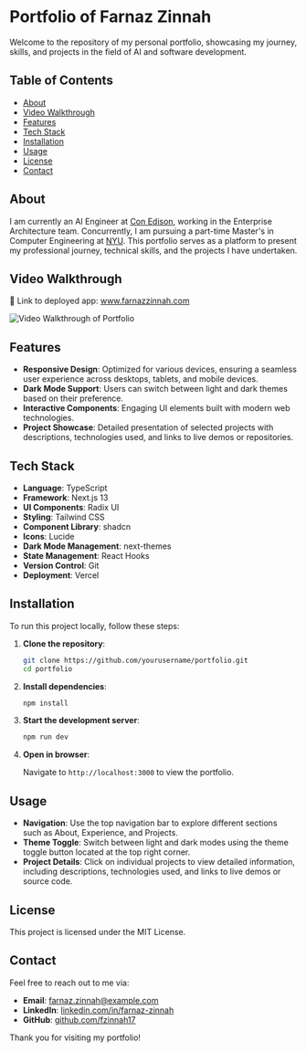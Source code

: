 # Portfolio of Farnaz Zinnah

Welcome to the repository of my personal portfolio, showcasing my journey, skills, and projects in the field of AI and software development.

## Table of Contents

- [About](#about)
- [Video Walkthrough](#video-walkthrough)
- [Features](#features)
- [Tech Stack](#tech-stack)
- [Installation](#installation)
- [Usage](#usage)
- [License](#license)
- [Contact](#contact)

## About

I am currently an AI Engineer at [Con Edison](https://www.coned.com/en), working in the Enterprise Architecture team. Concurrently, I am pursuing a part-time Master's in Computer Engineering at [NYU](https://engineering.nyu.edu/). This portfolio serves as a platform to present my professional journey, technical skills, and the projects I have undertaken.

## Video Walkthrough

🔗 Link to deployed app: www.farnazzinnah.com

<img src= 'https://github.com/fzinnah17/nextjs-portfolio-2025/blob/main/public/my-2025-portfolio-GIF.gif' title='Video Walkthrough of Portfolio'>

## Features

- **Responsive Design**: Optimized for various devices, ensuring a seamless user experience across desktops, tablets, and mobile devices.
- **Dark Mode Support**: Users can switch between light and dark themes based on their preference.
- **Interactive Components**: Engaging UI elements built with modern web technologies.
- **Project Showcase**: Detailed presentation of selected projects with descriptions, technologies used, and links to live demos or repositories.

## Tech Stack

- **Language**: TypeScript
- **Framework**: Next.js 13
- **UI Components**: Radix UI
- **Styling**: Tailwind CSS
- **Component Library**: shadcn
- **Icons**: Lucide
- **Dark Mode Management**: next-themes
- **State Management**: React Hooks
- **Version Control**: Git
- **Deployment**: Vercel

## Installation

To run this project locally, follow these steps:

1. **Clone the repository**:

   ```bash
   git clone https://github.com/yourusername/portfolio.git
   cd portfolio
   ```

2. **Install dependencies**:

   ```bash
   npm install
   ```

3. **Start the development server**:

   ```bash
   npm run dev
   ```

4. **Open in browser**:

   Navigate to `http://localhost:3000` to view the portfolio.

## Usage

- **Navigation**: Use the top navigation bar to explore different sections such as About, Experience, and Projects.
- **Theme Toggle**: Switch between light and dark modes using the theme toggle button located at the top right corner.
- **Project Details**: Click on individual projects to view detailed information, including descriptions, technologies used, and links to live demos or source code.

## License

This project is licensed under the MIT License.

## Contact

Feel free to reach out to me via:

- **Email**: farnaz.zinnah@example.com
- **LinkedIn**: [linkedin.com/in/farnaz-zinnah](https://www.linkedin.com/in/farnaz-zinnah)
- **GitHub**: [github.com/fzinnah17](https://github.com/fzinnah17)

Thank you for visiting my portfolio! 

